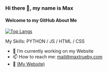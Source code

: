 ### Hi there 👋, my name is Max
#### Welcome to my GitHub About Me
[![Top Langs](https://github-readme-stats.vercel.app/api/top-langs/?username=Max-Trueby&layout=compact&bg_color=22272e&title_color=2f7cf5&text_color=adbac7)](https://github.com/Max-Trueby)


My Skills: PYTHON / JS / HTML / CSS

- 🔭 I’m currently working on my Website 
- 📫 How to reach me: mail@maxtrueby.com
- 🔗 [(My Website)](https://maxtrueby.com)
